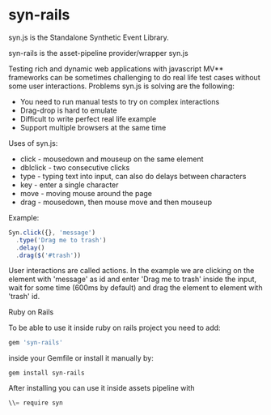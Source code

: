 syn-rails
=========

syn.js is the Standalone Synthetic Event Library.

syn-rails is the asset-pipeline provider/wrapper syn.js

Testing rich and dynamic web applications with javascript MV** frameworks can be sometimes challenging to do real life test cases without some user interactions. Problems syn.js is solving are the following:
  - You need to run manual tests to try on complex interactions
  - Drag-drop is hard to emulate
  - Difficult to write perfect real life example
  - Support multiple browsers at the same time

Uses of syn.js:
  - click - mousedown and mouseup on the same element
  - dblclick - two consecutive clicks
  - type - typing text into input, can also do delays between characters
  - key - enter a single character
  - move - moving mouse around the page
  - drag - mousedown, then mouse move and then mouseup

Example:

```javascript
Syn.click({}, 'message')
  .type('Drag me to trash')
  .delay()
  .drag($('#trash'))
```
User interactions are called actions. In the example we are clicking on the element with 'message' as id and enter 'Drag me to trash' inside the input, wait for some time (600ms by default) and drag the element to element with 'trash' id.

Ruby on Rails

To be able to use it inside ruby on rails project you need to add:

```ruby
gem 'syn-rails'
```

inside your Gemfile or install it manually by:

```
gem install syn-rails
```

After installing you can use it inside assets pipeline with

```javascript
\\= require syn
```

